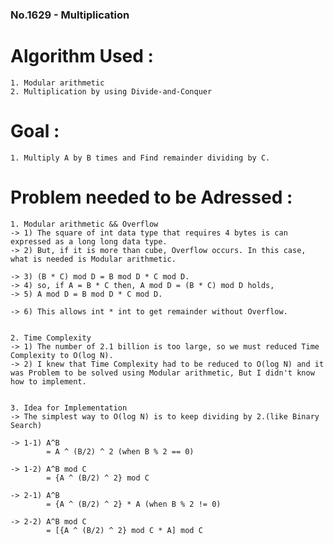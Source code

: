 ### No.1629 - Multiplication

# Algorithm Used :
	1. Modular arithmetic
	2. Multiplication by using Divide-and-Conquer

# Goal :
	1. Multiply A by B times and Find remainder dividing by C.

# Problem needed to be Adressed :
	1. Modular arithmetic && Overflow
	-> 1) The square of int data type that requires 4 bytes is can expressed as a long long data type.
	-> 2) But, if it is more than cube, Overflow occurs. In this case, what is needed is Modular arithmetic.

	-> 3) (B * C) mod D = B mod D * C mod D.  
	-> 4) so, if A = B * C then, A mod D = (B * C) mod D holds, 
	-> 5) A mod D = B mod D * C mod D.

	-> 6) This allows int * int to get remainder without Overflow.


	2. Time Complexity
	-> 1) The number of 2.1 billion is too large, so we must reduced Time Complexity to O(log N).
	-> 2) I knew that Time Complexity had to be reduced to O(log N) and it was Problem to be solved using Modular arithmetic, But I didn't know how to implement.
	

	3. Idea for Implementation
	-> The simplest way to O(log N) is to keep dividing by 2.(like Binary Search)

	-> 1-1) A^B 
			= A ^ (B/2) ^ 2 (when B % 2 == 0)

	-> 1-2) A^B mod C
			= {A ^ (B/2) ^ 2} mod C

	-> 2-1) A^B 
			= {A ^ (B/2) ^ 2} * A (when B % 2 != 0)

	-> 2-2) A^B mod C
			= [{A ^ (B/2) ^ 2} mod C * A] mod C